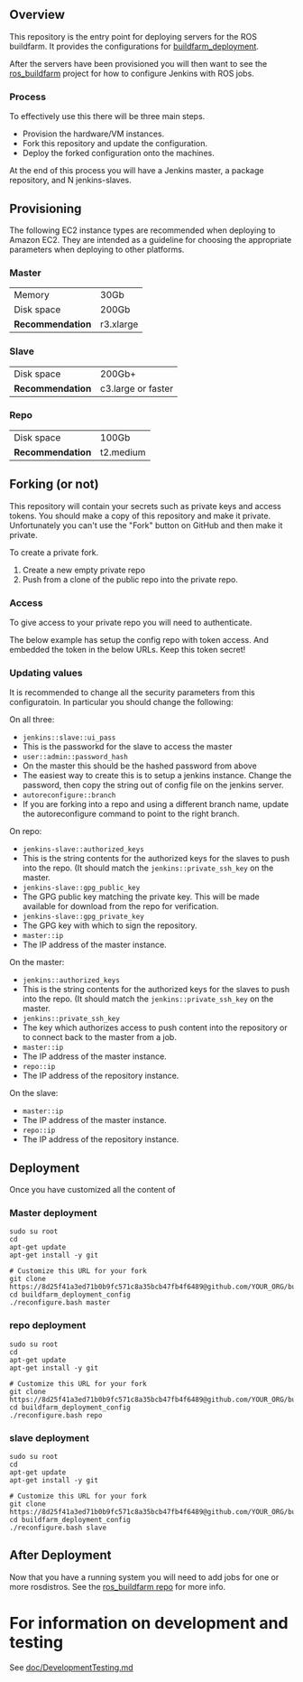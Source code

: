 ## Overview

This repository is the entry point for deploying servers for the ROS buildfarm.
It provides the configurations for [buildfarm_deployment](https://github.com/ros-infrastructure/buildfarm_deployment).

After the servers have been provisioned you will then want to see the [ros_buildfarm](https://github.com/ros-infrastructure/ros_buildfarm) project for how to configure Jenkins with ROS jobs.

### Process

To effectively use this there will be three main steps.
 * Provision the hardware/VM instances.
 * Fork this repository and update the configuration.
 * Deploy the forked configuration onto the machines.

At the end of this process you will have a Jenkins master, a package repository, and N jenkins-slaves.

## Provisioning

The following EC2 instance types are recommended when deploying to Amazon EC2.
They are intended as a guideline for choosing the appropriate parameters when deploying to other platforms.

### Master

<table>
<tr><td>Memory</td><td>30Gb</td></tr>
<tr><td>Disk space</td><td>200Gb</td></tr>
<tr><td><strong>Recommendation</strong></td><td>r3.xlarge</td></tr>
</table>

### Slave

<table>
<tr><td>Disk space</td><td>200Gb+</td></tr>
<tr><td><strong>Recommendation</strong></td><td>c3.large or faster</td></tr>
</table>

### Repo

<table>
<tr><td>Disk space</td><td>100Gb</td></tr>
<tr><td><strong>Recommendation</strong></td><td>t2.medium</td></tr>
</table>

## Forking (or not)

This repository will contain your secrets such as private keys and access tokens.
You should make a copy of this repository and make it private.
Unfortunately you can't use the "Fork" button on GitHub and then make it private.

To create a private fork.

1. Create a new empty private repo
1. Push from a clone of the public repo into the private repo.

### Access

To give access to your private repo you will need to authenticate.

The below example has setup the config repo with token access.
And embedded the token in the below URLs.
Keep this token secret!

### Updating values

It is recommended to change all the security parameters from this configuratoin.
In particular you should change the following:

On all three:
 * `jenkins::slave::ui_pass`
  * This is the passworkd for the slave to access the master
 * `user::admin::password_hash`
  * On the master this should be the hashed password from above
  * The easiest way to create this is to setup a jenkins instance. Change the password, then copy the string out of config file on the jenkins server.
 * `autoreconfigure::branch`
  * If you are forking into a repo and using a different branch name, update the autoreconfigure command to point to the right branch.

On repo:
 * `jenkins-slave::authorized_keys`
  * This is the string contents for the authorized keys for the slaves to push into the repo. (It should match the `jenkins::private_ssh_key` on the master.
 * `jenkins-slave::gpg_public_key`
  * The GPG public key matching the private key. This will be made available for download from the repo for verification.
 * `jenkins-slave::gpg_private_key`
  * The GPG key with which to sign the repository.
 * `master::ip`
  * The IP address of the master instance.

On the master:
  * `jenkins::authorized_keys`
  * This is the string contents for the authorized keys for the slaves to push into the repo. (It should match the `jenkins::private_ssh_key` on the master.
  * `jenkins::private_ssh_key`
   * The key which authorizes access to push content into the repository or to connect back to the master from a job.
  * `master::ip`
   * The IP address of the master instance.
  * `repo::ip`
   * The IP address of the repository instance.

On the slave:
  * `master::ip`
   * The IP address of the master instance.
  * `repo::ip`
   * The IP address of the repository instance.


## Deployment

Once you have customized all the content of

### Master deployment

    sudo su root
    cd
    apt-get update
    apt-get install -y git

    # Customize this URL for your fork
    git clone https://8d25f41a3ed71b0b9fc571c8a35bcb47fb4f6489@github.com/YOUR_ORG/buildfarm_deployment_config.git
    cd buildfarm_deployment_config
    ./reconfigure.bash master


### repo deployment

    sudo su root
    cd
    apt-get update
    apt-get install -y git

    # Customize this URL for your fork
    git clone https://8d25f41a3ed71b0b9fc571c8a35bcb47fb4f6489@github.com/YOUR_ORG/buildfarm_deployment_config.git
    cd buildfarm_deployment_config
    ./reconfigure.bash repo

### slave deployment

    sudo su root
    cd
    apt-get update
    apt-get install -y git

    # Customize this URL for your fork
    git clone https://8d25f41a3ed71b0b9fc571c8a35bcb47fb4f6489@github.com/YOUR_ORG/buildfarm_deployment_config.git
    cd buildfarm_deployment_config
    ./reconfigure.bash slave

## After Deployment

Now that you have a running system you will need to add jobs for one or more rosdistros.
See the [ros_buildfarm repo](https://github.com/ros-infrastructure/ros_buildfarm) for more info.

# For information on development and testing

See [doc/DevelopmentTesting.md](doc/DevelopmentTesting.md)
